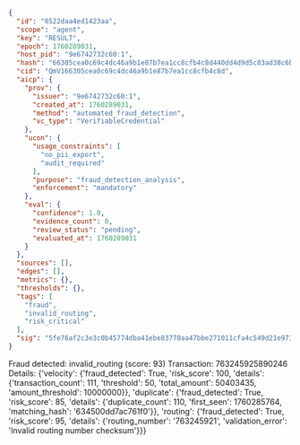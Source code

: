 ```json
{
  "id": "0522daa4ed1423aa",
  "scope": "agent",
  "key": "RESULT",
  "epoch": 1760289031,
  "host_pid": "9e6742732c60:1",
  "hash": "66305cea0c69c4dc46a9b1e87b7ea1cc8cfb4c8d440dd4d9d5c83ad38c6bed10",
  "cid": "QmV166305cea0c69c4dc46a9b1e87b7ea1cc8cfb4c8d",
  "aicp": {
    "prov": {
      "issuer": "9e6742732c60:1",
      "created_at": 1760289031,
      "method": "automated_fraud_detection",
      "vc_type": "VerifiableCredential"
    },
    "ucon": {
      "usage_constraints": [
        "no_pii_export",
        "audit_required"
      ],
      "purpose": "fraud_detection_analysis",
      "enforcement": "mandatory"
    },
    "eval": {
      "confidence": 1.0,
      "evidence_count": 0,
      "review_status": "pending",
      "evaluated_at": 1760289031
    }
  },
  "sources": [],
  "edges": [],
  "metrics": {},
  "thresholds": {},
  "tags": [
    "fraud",
    "invalid_routing",
    "risk_critical"
  ],
  "sig": "5fe76af2c3e3c0b45774dba41ebe83770aa47bbe271011cfa4c549d21e9732d5"
}
```

Fraud detected: invalid_routing (score: 93)
Transaction: 763245925890246
Details: {'velocity': {'fraud_detected': True, 'risk_score': 100, 'details': {'transaction_count': 111, 'threshold': 50, 'total_amount': 50403435, 'amount_threshold': 10000000}}, 'duplicate': {'fraud_detected': True, 'risk_score': 85, 'details': {'duplicate_count': 110, 'first_seen': 1760285764, 'matching_hash': '634500dd7ac761f0'}}, 'routing': {'fraud_detected': True, 'risk_score': 95, 'details': {'routing_number': '763245921', 'validation_error': 'Invalid routing number checksum'}}}